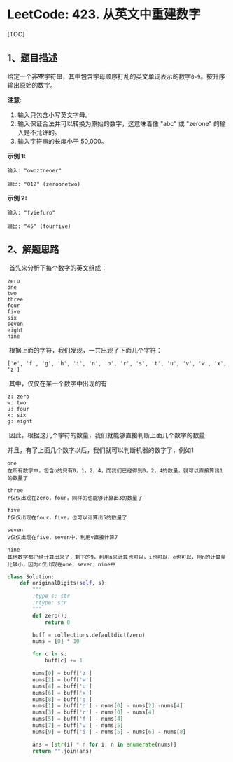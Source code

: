 # LeetCode: 423. 从英文中重建数字

[TOC]

## 1、题目描述

给定一个**非空**字符串，其中包含字母顺序打乱的英文单词表示的数字`0-9`。按升序输出原始的数字。

**注意:**

1. 输入只包含小写英文字母。
2. 输入保证合法并可以转换为原始的数字，这意味着像 "abc" 或 "zerone" 的输入是不允许的。
3. 输入字符串的长度小于 50,000。

**示例 1:**

```
输入: "owoztneoer"

输出: "012" (zeroonetwo)
```

**示例 2:**

```
输入: "fviefuro"

输出: "45" (fourfive)
```

## 2、解题思路

​	首先来分析下每个数字的英文组成：

```
zero
one
two
three
four
five
six
seven
eight
nine
```

​	根据上面的字符，我们发现，一共出现了下面几个字符：

```
['e', 'f', 'g', 'h', 'i', 'n', 'o', 'r', 's', 't', 'u', 'v', 'w', 'x', 'z']
```

​	其中，仅仅在某一个数字中出现的有

```
z: zero
w: two
u: four
x: six
g: eight
```

​	因此，根据这几个字符的数量，我们就能够直接判断上面几个数字的数量

并且，有了上面几个数字以后，我们就可以判断机器的数字了，例如1

```
one 
在所有数字中，包含o的只有0，1，2，4，而我们已经得到0，2，4的数量，就可以直接算出1的数量了
```

```
three
r仅仅出现在zero，four，同样的也能够计算出3的数量了
```

```
five
f仅仅出现在four，five，也可以计算出5的数量了
```

```
seven
v仅仅出现在five，seven中，利用v直接计算7
```

```
nine
其他数字都已经计算出来了，剩下的9，利用n来计算也可以，i也可以，e也可以，用n的计算量比较小，因为n仅出现在one，seven，nine中
```

```python
class Solution:
    def originalDigits(self, s):
        """
        :type s: str
        :rtype: str
        """
        def zero():
            return 0

        buff = collections.defaultdict(zero)
        nums = [0] * 10

        for c in s:
            buff[c] += 1

        nums[0] = buff['z']
        nums[2] = buff['w']
        nums[4] = buff['u']
        nums[6] = buff['x']
        nums[8] = buff['g']
        nums[1] = buff['o'] - nums[0] - nums[2] -nums[4]
        nums[3] = buff['r'] - nums[0] - nums[4]
        nums[5] = buff['f'] - nums[4]
        nums[7] = buff['v'] - nums[5]
        nums[9] = buff['i'] - nums[5] - nums[6] - nums[8]

        ans = [str(i) * n for i, n in enumerate(nums)]
        return "".join(ans)
```

